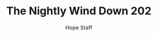 ---
image: /assets/img/nwd/202_nwd_psalm_34_18_nlt.png
title: The Nightly Wind Down 202
categories:
  - The Nightly Wind Down
author: Hope Staff
notes: The Nightly Wind Down 202
embed: >-
  EMBED_GOES_HERE
transcript: >-
  SOME LINES OF TEXT START HERE
---